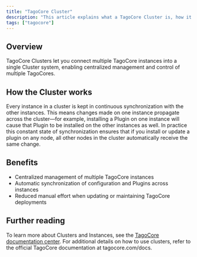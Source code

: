 ```yaml
---
title: "TagoCore Cluster"
description: "This article explains what a TagoCore Cluster is, how it connects multiple TagoCore instances into a single synchronized system, and where to find further documentation on Clusters and Instances."
tags: ["tagocore"]
---
```

## Overview
TagoCore Clusters let you connect multiple TagoCore instances into a single Cluster system, enabling centralized management and control of multiple TagoCores.

## How the Cluster works
Every instance in a cluster is kept in continuous synchronization with the other instances. This means changes made on one instance propagate across the cluster—for example, installing a Plugin on one instance will cause that Plugin to be installed on the other instances as well. In practice this constant state of synchronization ensures that if you install or update a plugin on any node, all other nodes in the cluster automatically receive the same change.

## Benefits
- Centralized management of multiple TagoCore instances  
- Automatic synchronization of configuration and Plugins across instances  
- Reduced manual effort when updating or maintaining TagoCore deployments  

## Further reading
To learn more about Clusters and Instances, see the [TagoCore documentation center](https://docs.tagocore.com/). For additional details on how to use clusters, refer to the official TagoCore documentation at tagocore.com/docs.